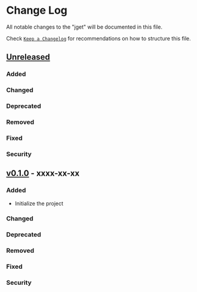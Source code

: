 # Change Log

All notable changes to the "jget" will be documented in this file.

Check [`Keep a Changelog`](http://keepachangelog.com/) for recommendations on how to structure this file.

## [Unreleased](https://github.com/caizhengxin/jget-rs/compare/v0.1.0...HEAD)

### Added

### Changed

### Deprecated

### Removed

### Fixed

### Security

## [v0.1.0](https://github.com/caizhengxin/jget-rs/releases/tag/v0.1.0) - xxxx-xx-xx

### Added

- Initialize the project

### Changed

### Deprecated

### Removed

### Fixed

### Security
